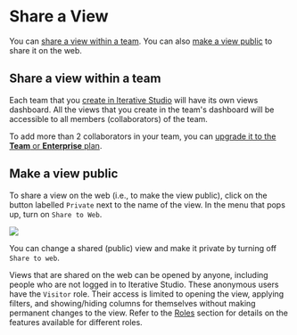 # Share a View

You can [share a view within a team](#share-a-view-within-a-team). You can also
[make a view public](#make-a-view-public) to share it on the web.

## Share a view within a team

Each team that you [create in Iterative Studio](/doc/studio/user-guide/teams)
will have its own views dashboard. All the views that you create in the team's
dashboard will be accessible to all members (collaborators) of the team.

To add more than 2 collaborators in your team, you can
[upgrade it to the **Team** or **Enterprise** plan](/doc/studio/user-guide/change-team-plan-and-size).

## Make a view public

To share a view on the web (i.e., to make the view public), click on the button
labelled `Private` next to the name of the view. In the menu that pops up, turn
on `Share to Web`.

![](https://static.iterative.ai/img/studio/view_share.png)

You can change a shared (public) view and make it private by turning off
`Share to web`.

Views that are shared on the web can be opened by anyone, including people who
are not logged in to Iterative Studio. These anonymous users have the `Visitor`
role. Their access is limited to opening the view, applying filters, and
showing/hiding columns for themselves without making permanent changes to the
view. Refer to the [Roles](/doc/studio/user-guide/teams#roles) section for
details on the features available for different roles.
